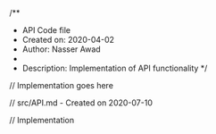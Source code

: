 /**
 * API Code file
 * Created on: 2020-04-02
 * Author: Nasser Awad
 *
 * Description: Implementation of API functionality
 */
 
// Implementation goes here

// src/API.md - Created on 2020-07-10

// Implementation
